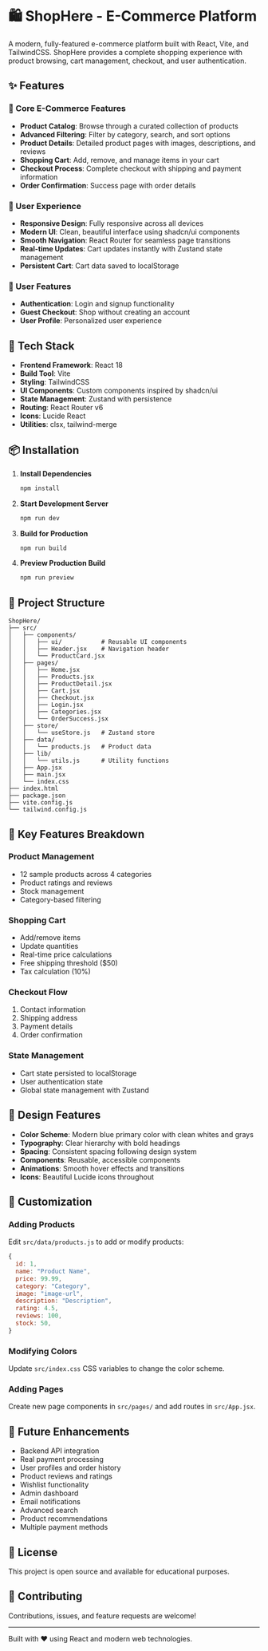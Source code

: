 # 🛍️ ShopHere - E-Commerce Platform

A modern, fully-featured e-commerce platform built with React, Vite, and TailwindCSS. ShopHere provides a complete shopping experience with product browsing, cart management, checkout, and user authentication.

## ✨ Features

### 🏪 Core E-Commerce Features
- **Product Catalog**: Browse through a curated collection of products
- **Advanced Filtering**: Filter by category, search, and sort options
- **Product Details**: Detailed product pages with images, descriptions, and reviews
- **Shopping Cart**: Add, remove, and manage items in your cart
- **Checkout Process**: Complete checkout with shipping and payment information
- **Order Confirmation**: Success page with order details

### 🎨 User Experience
- **Responsive Design**: Fully responsive across all devices
- **Modern UI**: Clean, beautiful interface using shadcn/ui components
- **Smooth Navigation**: React Router for seamless page transitions
- **Real-time Updates**: Cart updates instantly with Zustand state management
- **Persistent Cart**: Cart data saved to localStorage

### 🔐 User Features
- **Authentication**: Login and signup functionality
- **Guest Checkout**: Shop without creating an account
- **User Profile**: Personalized user experience

## 🚀 Tech Stack

- **Frontend Framework**: React 18
- **Build Tool**: Vite
- **Styling**: TailwindCSS
- **UI Components**: Custom components inspired by shadcn/ui
- **State Management**: Zustand with persistence
- **Routing**: React Router v6
- **Icons**: Lucide React
- **Utilities**: clsx, tailwind-merge

## 📦 Installation

1. **Install Dependencies**
   ```bash
   npm install
   ```

2. **Start Development Server**
   ```bash
   npm run dev
   ```

3. **Build for Production**
   ```bash
   npm run build
   ```

4. **Preview Production Build**
   ```bash
   npm run preview
   ```

## 📁 Project Structure

```
ShopHere/
├── src/
│   ├── components/
│   │   ├── ui/           # Reusable UI components
│   │   ├── Header.jsx    # Navigation header
│   │   └── ProductCard.jsx
│   ├── pages/
│   │   ├── Home.jsx
│   │   ├── Products.jsx
│   │   ├── ProductDetail.jsx
│   │   ├── Cart.jsx
│   │   ├── Checkout.jsx
│   │   ├── Login.jsx
│   │   ├── Categories.jsx
│   │   └── OrderSuccess.jsx
│   ├── store/
│   │   └── useStore.js   # Zustand store
│   ├── data/
│   │   └── products.js   # Product data
│   ├── lib/
│   │   └── utils.js      # Utility functions
│   ├── App.jsx
│   ├── main.jsx
│   └── index.css
├── index.html
├── package.json
├── vite.config.js
└── tailwind.config.js
```

## 🎯 Key Features Breakdown

### Product Management
- 12 sample products across 4 categories
- Product ratings and reviews
- Stock management
- Category-based filtering

### Shopping Cart
- Add/remove items
- Update quantities
- Real-time price calculations
- Free shipping threshold ($50)
- Tax calculation (10%)

### Checkout Flow
1. Contact information
2. Shipping address
3. Payment details
4. Order confirmation

### State Management
- Cart state persisted to localStorage
- User authentication state
- Global state management with Zustand

## 🎨 Design Features

- **Color Scheme**: Modern blue primary color with clean whites and grays
- **Typography**: Clear hierarchy with bold headings
- **Spacing**: Consistent spacing following design system
- **Components**: Reusable, accessible components
- **Animations**: Smooth hover effects and transitions
- **Icons**: Beautiful Lucide icons throughout

## 🔧 Customization

### Adding Products
Edit `src/data/products.js` to add or modify products:
```javascript
{
  id: 1,
  name: "Product Name",
  price: 99.99,
  category: "Category",
  image: "image-url",
  description: "Description",
  rating: 4.5,
  reviews: 100,
  stock: 50,
}
```

### Modifying Colors
Update `src/index.css` CSS variables to change the color scheme.

### Adding Pages
Create new page components in `src/pages/` and add routes in `src/App.jsx`.

## 🌟 Future Enhancements

- Backend API integration
- Real payment processing
- User profiles and order history
- Product reviews and ratings
- Wishlist functionality
- Admin dashboard
- Email notifications
- Advanced search
- Product recommendations
- Multiple payment methods

## 📝 License

This project is open source and available for educational purposes.

## 🤝 Contributing

Contributions, issues, and feature requests are welcome!

---

Built with ❤️ using React and modern web technologies.
